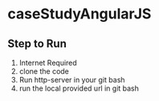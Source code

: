 # caseStudyAngularJS

## Step to Run

1. Internet Required
2. clone the code 
3. Run http-server in your git bash
4. run the local provided url in git bash
